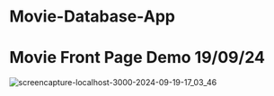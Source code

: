 # Movie-Database-App
# Movie Front Page Demo 19/09/24
![screencapture-localhost-3000-2024-09-19-17_03_46](https://github.com/user-attachments/assets/8da47bc7-8704-4296-97af-c2d49fea8d74)
